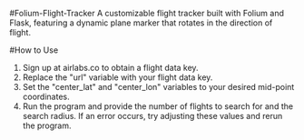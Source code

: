 #Folium-Flight-Tracker
A customizable flight tracker built with Folium and Flask, featuring a dynamic plane marker that rotates in the direction of flight.

#How to Use

1. Sign up at airlabs.co to obtain a flight data key.
2. Replace the "url" variable with your flight data key.
3. Set the "center_lat" and "center_lon" variables to your desired mid-point coordinates.
4. Run the program and provide the number of flights to search for and the search radius. If an error occurs, try adjusting these values and rerun the program.
